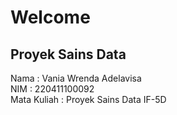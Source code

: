 # Welcome 
## Proyek Sains Data

Nama        : Vania Wrenda Adelavisa  
NIM         : 220411100092  
Mata Kuliah : Proyek Sains Data IF-5D  


<!-- This is a small sample book to give you a feel for how book content is
structured.
It shows off a few of the major file types, as well as some sample content.
It does not go in-depth into any particular topic - check out [the Jupyter Book documentation](https://jupyterbook.org) for more information.

Check out the content pages bundled with this sample book to see more.

```{tableofcontents}
``` -->
